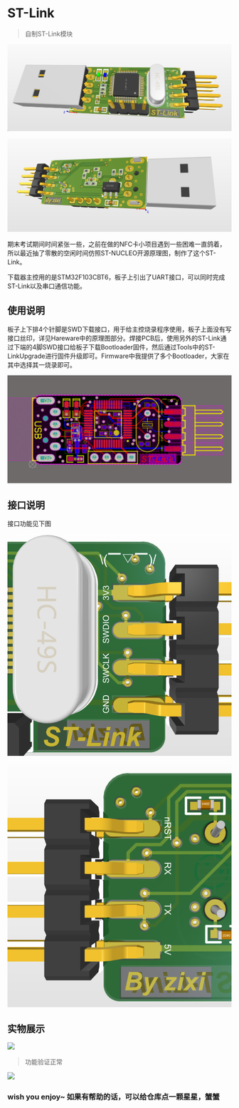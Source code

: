 # ST-Link
>自制ST-Link模块

![](3.Images/STlink-p.png)

![](3.Images/STlink-n.png)

期末考试期间时间紧张一些，之前在做的NFC卡小项目遇到一些困难一直鸽着，所以最近抽了零散的空闲时间仿照ST-NUCLEO开源原理图，制作了这个ST-Link。

下载器主控用的是STM32F103CBT6，板子上引出了UART接口，可以同时完成ST-Link以及串口通信功能。

## 使用说明

板子上下排4个针脚是SWD下载接口，用于给主控烧录程序使用，板子上面没有写接口丝印，详见Hareware中的原理图部分。焊接PCB后，使用另外的ST-Link通过下端的4脚SWD接口给板子下载Bootloader固件，然后通过Tools中的ST-LinkUpgrade进行固件升级即可。Firmware中我提供了多个Bootloader，大家在其中选择其一烧录即可。

![](3.Images/PCB.png)

## 接口说明

接口功能见下图

![](3.Images/Function-p.png)

![](3.Images/Function-n.png)

## 实物展示

![](3.Images/fact1.jpg)

>功能验证正常

![](3.Images/fact2.jpg)

### wish you enjoy~ 如果有帮助的话，可以给仓库点一颗星星，蟹蟹
